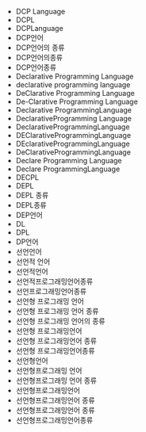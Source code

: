 ﻿- DCP Language
- DCPL
- DCPLanguage
- DCP언어
- DCP언어의 종류
- DCP언어의종류
- DCP언어종류
- Declarative Programming Language
- declarative programming language
- DeClarative Programming Language
- De-Clarative Programming Language
- Declarative ProgrammingLanguage
- DeclarativeProgramming Language
- DeclarativeProgrammingLanguage
- DEClarativeProgrammingLanguage
- DEclarativeProgrammingLanguage
- DeClarativeProgrammingLanguage
- Declare Programming Language
- Declare ProgrammingLanguage
- DECPL
- DEPL
- DEPL 종류
- DEPL종류 
- DEP언어
- DL
- DPL
- DP언어
- 선언언어
- 선언적 언어
- 선언적언어
- 선언적프로그래밍언어종류
- 선언프로그래밍언어종류
- 선언형 프로그래밍 언어
- 선언형 프로그래밍 언어 종류
- 선언형 프로그래밍 언어의 종류
- 선언형 프로그래밍언어
- 선언형 프로그래밍언어 종류
- 선언형 프로그래밍언어종류
- 선언형언어
- 선언형프로그래밍 언어
- 선언형프로그래밍 언어 종류
- 선언형프로그래밍언어
- 선언형프로그래밍언어 종류
- 선언형프로그래밍언어 종류
- 선언형프로그래밍언어종류

